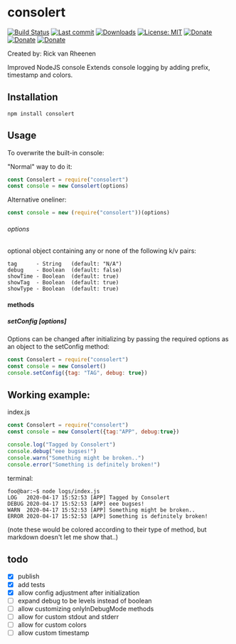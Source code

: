 # consolert
[![Build Status](https://travis-ci.org/rvrheenen/consolert.svg?branch=master)](https://travis-ci.org/rvrheenen/consolert)
[![Last commit](https://img.shields.io/github/last-commit/rvrheenen/consolert)](https://github.com/rvrheenen/consolert)
[![Downloads](https://img.shields.io/npm/dt/consolert)](https://www.npmjs.com/package/consolert)
[![License: MIT](https://img.shields.io/badge/License-MIT-yellow.svg)](https://github.com/rvrheenen/consolert/blob/master/LICENSE)
[![Donate](https://img.shields.io/badge/Donate-PayPal-informational.svg)](https://paypal.me/rivartech)
[![Donate](https://img.shields.io/badge/Donate-Liberapay-informational.svg)](https://liberapay.com/rvrheenen)
[![Donate](https://img.shields.io/badge/Donate-Crypto-informational.svg)](https://commerce.coinbase.com/checkout/c1219cf1-95da-4bdb-8089-7baddb1a2d34)

Created by: Rick van Rheenen

Improved NodeJS console
Extends console logging by adding prefix, timestamp and colors.


## Installation
``` console
npm install consolert
```

## Usage
To overwrite the built-in console:

"Normal" way to do it:
``` javascript
const Consolert = require("consolert")
const console = new Consolert(options)
```

Alternative oneliner:
``` javascript
const console = new (require("consolert"))(options)
```


###### options
optional object containing any or none of the following k/v pairs: 
```
tag      - String   (default: "N/A")
debug    - Boolean  (default: false) 
showTime - Boolean  (default: true) 
showTag  - Boolean  (default: true) 
showType - Boolean  (default: true)
```

#### methods
##### setConfig [options]

Options can be changed after initializing by passing the required options as an object to the setConfig method:

``` javascript
const Consolert = require("consolert")
const console = new Consolert()
console.setConfig({tag: "TAG", debug: true})
```



## Working example:

index.js
``` javascript
const Consolert = require("consolert")
const console = new Consolert({tag:"APP", debug:true})

console.log("Tagged by Consolert")
console.debug("eee bugses!")
console.warn("Something might be broken..")
console.error("Something is definitely broken!")
```

terminal:
``` console
foo@bar:~$ node logs/index.js 
LOG   2020-04-17 15:52:53 [APP] Tagged by Consolert
DEBUG 2020-04-17 15:52:53 [APP] eee bugses!
WARN  2020-04-17 15:52:53 [APP] Something might be broken..
ERROR 2020-04-17 15:52:53 [APP] Something is definitely broken!
```
(note these would be colored according to their type of method, but markdown doesn't let me show that..)

## todo
- [x] publish
- [x] add tests
- [x] allow config adjustment after initialization
- [ ] expand debug to be levels instead of boolean
- [ ] allow customizing onlyInDebugMode methods
- [ ] allow for custom stdout and stderr
- [ ] allow for custom colors
- [ ] allow custom timestamp